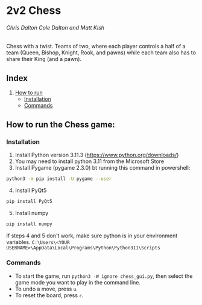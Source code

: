 # 2v2 Chess
###### Chris Dalton Cole Dalton and Matt Kish
Chess with a twist. Teams of two, where each player controls a half of a team (Queen, Bishop, Knight, Rook, and pawns) while each team also has to share their King (and a pawn).
<!---
Useful tools for README.md:
*this is italics*
`this is` a block
```py
print("this prints python code")
```
```bash
cd ..
```
(#howto) is a pointer
<a name="howto"></a> is the function for the pointer


put in credits
https://github.com/boosungkim/python-chess


todo
google signin
landing page
play chess button
winloss page/profile/name in top right or something
--->

## Index
1. [How to run](#howto)
    * [Installation](#installation)
    * [Commands](#commands)

<a name="howto"></a>
## How to run the Chess game:

<a name="installation"></a>
### Installation
1. Install Python version 3.11.3 (https://www.python.org/downloads/)
2. You may need to install python 3.11 from the Microsoft Store
3. Install Pygame (pygame 2.3.0) bt running this command in powershell:
```bash 
python3 -m pip install -U pygame --user
```
4. Install PyQt5
```bash
pip install PyQt5
```
5. Install numpy
```bash
pip install numpy
```
If steps 4 and 5 don't work, make sure python is in your environment variables.
`C:\Users\<YOUR USERNAME>\AppData\Local\Programs\Python\Python311\Scripts`


<a name="commands"></a>
### Commands
- To start the game, run `python3 -W ignore chess_gui.py`, then select the game mode you want to play in the command line.
- To undo a move, press `u`.
- To reset the board, press `r`.
